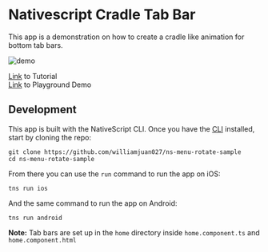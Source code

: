 # Nativescript Cradle Tab Bar

This app is a demonstration on how to create a cradle like animation for bottom tab bars.

![demo](https://github.com/williamjuan027/nativescript-cradleTabBar/blob/master/screenshots/ns-cradletabbar.gif)

[Link](https://nativescripting.com/posts/cradle-tab-bar-animation-in-nativescript) to Tutorial
<br/>
[Link](https://play.nativescript.org/?template=play-ng&id=xZetHi&v=23) to Playground Demo

## Development
This app is built with the NativeScript CLI. Once you have the [CLI](https://docs.nativescript.org/start/quick-setup) installed, start by cloning the repo:  
```
git clone https://github.com/williamjuan027/ns-menu-rotate-sample
cd ns-menu-rotate-sample
```

From there you can use the `run` command to run the app on iOS:  
```
tns run ios
```

And the same command to run the app on Android:  
```
tns run android
```

**Note:** Tab bars are set up in the `home` directory inside `home.component.ts` and `home.component.html`

